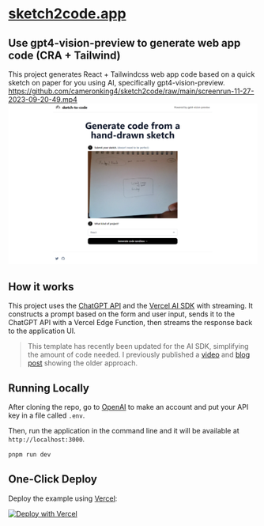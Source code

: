 # [sketch2code.app](https://www.sketch2code.app/)

## Use gpt4-vision-preview to generate web app code (CRA + Tailwind)
This project generates React + Tailwindcss web app code based on a quick sketch on paper for you using AI, specifically gpt4-vision-preview.
https://github.com/cameronking4/sketch2code/raw/main/screenrun-11-27-2023-09-20-49.mp4
[![Sketch2Code](./public/sketch2code.png)](https://www.sketch2code.app)

## How it works

This project uses the [ChatGPT API](https://openai.com/api/) and the [Vercel AI SDK](https://sdk.vercel.ai/docs) with streaming. It constructs a prompt based on the form and user input, sends it to the ChatGPT API with a Vercel Edge Function, then streams the response back to the application UI.

> This template has recently been updated for the AI SDK, simplifying the amount of code needed. I previously published a [video](https://youtu.be/JcE-1xzQTE0) and [blog post](https://vercel.com/blog/gpt-3-app-next-js-vercel-edge-functions) showing the older approach.

## Running Locally

After cloning the repo, go to [OpenAI](https://beta.openai.com/account/api-keys) to make an account and put your API key in a file called `.env`.

Then, run the application in the command line and it will be available at `http://localhost:3000`.

```bash
pnpm run dev
```

## One-Click Deploy

Deploy the example using [Vercel](https://vercel.com?utm_source=github&utm_medium=readme&utm_campaign=vercel-examples):

[![Deploy with Vercel](https://vercel.com/button)](https://vercel.com/new/clone?repository-url=https://github.com/cameronking4/sketch2code&env=OPENAI_API_KEY&project-name=sketch-2-code-hack&repo-name=sketch2code)
